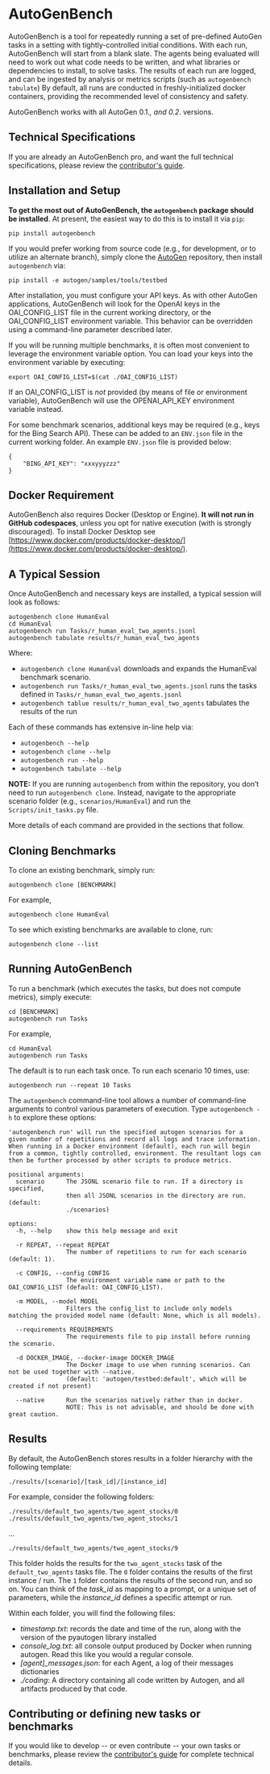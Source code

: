 # AutoGenBench

AutoGenBench is a tool for repeatedly running a set of pre-defined AutoGen tasks in a setting with tightly-controlled initial conditions. With each run, AutoGenBench will start from a blank slate. The agents being evaluated will need to work out what code needs to be written, and what libraries or dependencies to install, to solve tasks. The results of each run are logged, and can be ingested by analysis or metrics scripts (such as `autogenbench tabulate`) By default, all runs are conducted in freshly-initialized docker containers, providing the recommended level of consistency and safety.

AutoGenBench works with all AutoGen 0.1.*, and 0.2.* versions.

## Technical Specifications

If you are already an AutoGenBench pro, and want the full technical specifications, please review the [contributor's guide](CONTRIBUTING.md).

## Installation and Setup

**To get the most out of AutoGenBench, the `autogenbench` package should be installed**. At present, the easiest way to do this is to install it via `pip`:

```
pip install autogenbench
```

If you would prefer working from source code (e.g., for development, or to utilize an alternate branch), simply clone the [AutoGen](https://github.com/microsoft/autogen) repository, then install `autogenbench` via:

```
pip install -e autogen/samples/tools/testbed
```

After installation, you must configure your API keys. As with other AutoGen applications, AutoGenBench will look for the OpenAI keys in the OAI_CONFIG_LIST file in the current working directory, or the OAI_CONFIG_LIST environment variable. This behavior can be overridden using a command-line parameter described later.

If you will be running multiple benchmarks, it is often most convenient to leverage the environment variable option. You can load your keys into the environment variable by executing:

```
export OAI_CONFIG_LIST=$(cat ./OAI_CONFIG_LIST)
```

If an OAI_CONFIG_LIST is *not* provided (by means of file or environment variable), AutoGenBench will use the OPENAI_API_KEY environment variable instead.


For some benchmark scenarios, additional keys may be required (e.g., keys for the Bing Search API). These can be added to an `ENV.json` file in the current working folder. An example `ENV.json` file is provided below:

```
{
    "BING_API_KEY": "xxxyyyzzz"
}
```

## Docker Requirement
AutoGenBench also requires Docker (Desktop or Engine). **It will not run in GitHub codespaces**, unless you opt for native execution (with is strongly discouraged). To install Docker Desktop see [https://www.docker.com/products/docker-desktop/](https://www.docker.com/products/docker-desktop/).


## A Typical Session
Once AutoGenBench and necessary keys are installed, a typical session will look as follows:

```
autogenbench clone HumanEval
cd HumanEval
autogenbench run Tasks/r_human_eval_two_agents.jsonl
autogenbench tabulate results/r_human_eval_two_agents
```

Where:
- `autogenbench clone HumanEval` downloads and expands the HumanEval benchmark scenario.
- `autogenbench run Tasks/r_human_eval_two_agents.jsonl` runs the tasks defined in `Tasks/r_human_eval_two_agents.jsonl`
- `autogenbench tablue results/r_human_eval_two_agents` tabulates the results of the run

Each of these commands has extensive in-line help via:

- `autogenbench --help`
- `autogenbench clone --help`
- `autogenbench run --help`
- `autogenbench tabulate --help`

**NOTE:** If you are running `autogenbench` from within the repository, you don’t need to run `autogenbench clone`. Instead, navigate to the appropriate scenario folder (e.g., `scenarios/HumanEval`) and run the `Scripts/init_tasks.py` file.

More details of each command are provided in the sections that follow.

## Cloning Benchmarks
To clone an existing benchmark, simply run:
```
autogenbench clone [BENCHMARK]
```

For example,

```
autogenbench clone HumanEval
```

To see which existing benchmarks are available to clone, run:

```
autogenbench clone --list
```

## Running AutoGenBench

To run a benchmark (which executes the tasks, but does not compute metrics), simply execute:
```
cd [BENCHMARK]
autogenbench run Tasks
```

For example,
```
cd HumanEval
autogenbench run Tasks
```

The default is to run each task once. To run each scenario 10 times, use:

```
autogenbench run --repeat 10 Tasks
```

The `autogenbench` command-line tool allows a number of command-line arguments to control various parameters of execution. Type ``autogenbench -h`` to explore these options:

```
'autogenbench run' will run the specified autogen scenarios for a given number of repetitions and record all logs and trace information. When running in a Docker environment (default), each run will begin from a common, tightly controlled, environment. The resultant logs can then be further processed by other scripts to produce metrics.

positional arguments:
  scenario      The JSONL scenario file to run. If a directory is specified,
                then all JSONL scenarios in the directory are run. (default:
                ./scenarios)

options:
  -h, --help    show this help message and exit

  -r REPEAT, --repeat REPEAT
                The number of repetitions to run for each scenario (default: 1).

  -c CONFIG, --config CONFIG
                The environment variable name or path to the OAI_CONFIG_LIST (default: OAI_CONFIG_LIST).

  -m MODEL, --model MODEL
                Filters the config_list to include only models matching the provided model name (default: None, which is all models).

  --requirements REQUIREMENTS
                The requirements file to pip install before running the scenario.

  -d DOCKER_IMAGE, --docker-image DOCKER_IMAGE
                The Docker image to use when running scenarios. Can not be used together with --native.
                (default: 'autogen/testbed:default', which will be created if not present)

  --native      Run the scenarios natively rather than in docker.
                NOTE: This is not advisable, and should be done with great caution.
```

## Results

By default, the AutoGenBench stores results in a folder hierarchy with the following template:

``./results/[scenario]/[task_id]/[instance_id]``

For example, consider the following folders:

``./results/default_two_agents/two_agent_stocks/0``
``./results/default_two_agents/two_agent_stocks/1``

...

``./results/default_two_agents/two_agent_stocks/9``

This folder holds the results for the ``two_agent_stocks`` task of the ``default_two_agents`` tasks file. The ``0`` folder contains the results of the first instance / run. The ``1`` folder contains the results of the second run, and so on. You can think of the _task_id_ as mapping to a prompt, or a unique set of parameters, while the _instance_id_ defines a specific attempt or run.

Within each folder, you will find the following files:

- *timestamp.txt*: records the date and time of the run, along with the version of the pyautogen library installed
- *console_log.txt*: all console output produced by Docker when running autogen. Read this like you would a regular console.
- *[agent]_messages.json*: for each Agent, a log of their messages dictionaries
- *./coding*: A directory containing all code written by Autogen, and all artifacts produced by that code.

## Contributing or defining new tasks or benchmarks

If you would like to develop -- or even contribute -- your own tasks or benchmarks, please review the [contributor's guide](CONTRIBUTING.md) for complete technical details.
